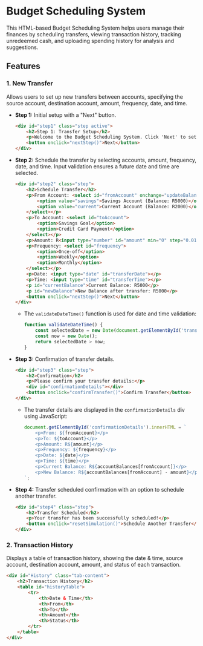 #   Budget Scheduling System

This HTML-based Budget Scheduling System helps users manage their finances by scheduling transfers, viewing transaction history, tracking unredeemed cash, and uploading spending history for analysis and suggestions.

##   Features

###   1.  New Transfer

Allows users to set up new transfers between accounts, specifying the source account, destination account, amount, frequency, date, and time.

* **Step 1:** Initial setup with a "Next" button.

    ```html
    <div id="step1" class="step active">
        <h2>Step 1: Transfer Setup</h2>
        <p>Welcome to the Budget Scheduling System. Click 'Next' to set up a new transfer.</p>
        <button onclick="nextStep()">Next</button>
    </div>
    ```

* **Step 2:** Schedule the transfer by selecting accounts, amount, frequency, date, and time. Input validation ensures a future date and time are selected.

    ```html
    <div id="step2" class="step">
        <h2>Schedule Transfer</h2>
        <p>From Account: <select id="fromAccount" onchange="updateBalance()">
            <option value="savings">Savings Account (Balance: R5000)</option>
            <option value="current">Current Account (Balance: R2000)</option>
        </select></p>
        <p>To Account: <select id="toAccount">
            <option>Savings Goal</option>
            <option>Credit Card Payment</option>
        </select></p>
        <p>Amount: R<input type="number" id="amount" min="0" step="0.01" onchange="updateBalance()"></p>
        <p>Frequency: <select id="frequency">
            <option>Once-off</option>
            <option>Weekly</option>
            <option>Monthly</option>
        </select></p>
        <p>Date: <input type="date" id="transferDate"></p>
        <p>Time: <input type="time" id="transferTime"></p>
        <p id="currentBalance">Current Balance: R5000</p>
        <p id="newBalance">New Balance after transfer: R5000</p>
        <button onclick="nextStep()">Next</button>
    </div>
    ```

    * The `validateDateTime()` function is used for date and time validation:

        ```javascript
        function validateDateTime() {
            const selectedDate = new Date(document.getElementById('transferDate').value + 'T' + document.getElementById('transferTime').value);
            const now = new Date();
            return selectedDate > now;
        }
        ```

* **Step 3:** Confirmation of transfer details.

    ```html
    <div id="step3" class="step">
        <h2>Confirmation</h2>
        <p>Please confirm your transfer details:</p>
        <div id="confirmationDetails"></div>
        <button onclick="confirmTransfer()">Confirm Transfer</button>
    </div>
    ```

    * The transfer details are displayed in the `confirmationDetails` div using JavaScript:

        ```javascript
        document.getElementById('confirmationDetails').innerHTML = `
            <p>From: ${fromAccount}</p>
            <p>To: ${toAccount}</p>
            <p>Amount: R${amount}</p>
            <p>Frequency: ${frequency}</p>
            <p>Date: ${date}</p>
            <p>Time: ${time}</p>
            <p>Current Balance: R${accountBalances[fromAccount]}</p>
            <p>New Balance: R${accountBalances[fromAccount] - amount}</p>
        `;
        ```

* **Step 4:** Transfer scheduled confirmation with an option to schedule another transfer.

    ```html
    <div id="step4" class="step">
        <h2>Transfer Scheduled</h2>
        <p>Your transfer has been successfully scheduled!</p>
        <button onclick="resetSimulation()">Schedule Another Transfer</button>
    </div>
    ```

###   2.  Transaction History

Displays a table of transaction history, showing the date & time, source account, destination account, amount, and status of each transaction.

```html
<div id="History" class="tab-content">
    <h2>Transaction History</h2>
    <table id="historyTable">
        <tr>
            <th>Date & Time</th>
            <th>From</th>
            <th>To</th>
            <th>Amount</th>
            <th>Status</th>
        </tr>
    </table>
</div>
